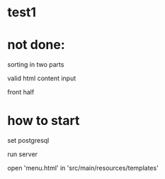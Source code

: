 # test1

# not done:

sorting in two parts

valid html content input

front half

# how to start

set postgresql

run server

open 'menu.html' in 'src/main/resources/templates'
